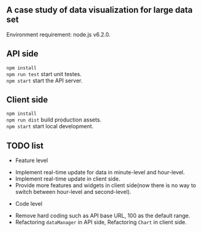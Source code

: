 ## A case study of data visualization for large data set   
Environment requirement: node.js v6.2.0.   


## API side
`npm install`   
`npm run test` start unit testes.   
`npm start` start the API server.

## Client side
`npm install`   
`npm run dist` build production assets.  
`npm start` start local development.  

## TODO list
 * Feature level
  - Implement real-time update for data in minute-level and hour-level.
  - Implement real-time update in client side.
  - Provide more features and widgets in client side(now there is no way to switch between hour-level and second-level).
 * Code level
  - Remove hard coding such as API base URL, 100 as the default range.
  - Refactoring `dataManager` in API side, Refactoring `Chart` in client side.
